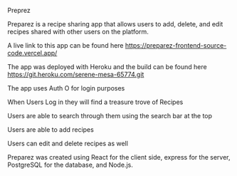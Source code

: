 Preprez

Preparez is a recipe sharing app that allows users to add, delete, and edit recipes shared with other users on the platform.

A live link to this app can be found here
https://preparez-frontend-source-code.vercel.app/

The app was deployed with Heroku and the build can be found here
https://git.heroku.com/serene-mesa-65774.git

The app uses Auth O for login purposes

When Users Log in they will find a treasure trove of Recipes 



Users are able to search through them using the search bar at the top



Users are able to add recipes 



Users can edit and delete recipes as well 


Preparez was created using React for the client side,  express for the server, PostgreSQL for the database, and Node.js.